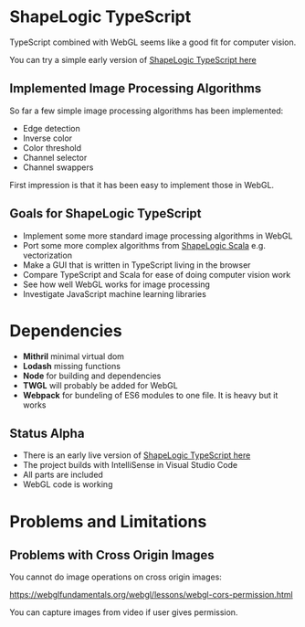 # ShapeLogic TypeScript

TypeScript combined with WebGL seems like a good fit for computer vision.

You can try a simple early version of [ShapeLogic TypeScript here](https://shapelogic-typescript.org/)

## Implemented Image Processing Algorithms

So far a few simple image processing algorithms has been implemented:

* Edge detection
* Inverse color
* Color threshold
* Channel selector
* Channel swappers

First impression is that it has been easy to implement those in WebGL.

## Goals for ShapeLogic TypeScript

* Implement some more standard image processing algorithms in WebGL
* Port some more complex algorithms from [ShapeLogic Scala](http://shapelogicscala.org/) e.g. vectorization
* Make a GUI that is written in TypeScript living in the browser
* Compare TypeScript and Scala for ease of doing computer vision work
* See how well WebGL works for image processing
* Investigate JavaScript machine learning libraries

# Dependencies

* **Mithril** minimal virtual dom
* **Lodash** missing functions
* **Node** for building and dependencies
* **TWGL** will probably be added for WebGL
* **Webpack** for bundeling of ES6 modules to one file. It is heavy but it works

## Status Alpha

* There is an early live version of [ShapeLogic TypeScript here](https://shapelogic-typescript.org/)
* The project builds with IntelliSense in Visual Studio Code
* All parts are included
* WebGL code is working

# Problems and Limitations

## Problems with Cross Origin Images

You cannot do image operations on cross origin images:

https://webglfundamentals.org/webgl/lessons/webgl-cors-permission.html

You can capture images from video if user gives permission.
